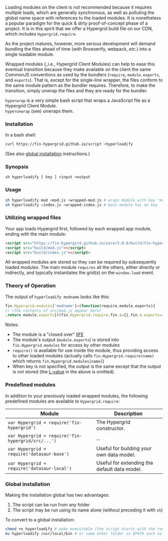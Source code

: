 Loading modules on the client is not recommended because it requires multiple loads, which are generally synchronous, as well as polluting the global name space with references to the loaded modules. It is nonetheless a popular paradigm for the quick & dirty proof-of-concept phase of a project. It is in this spirit that we offer a Hypergrid build file on our CDN, which includes `Hypergrid.require`.

As the project matures, however, more serious development will demand bundling the files ahead of time (with Browserify, webpack, _etc._) into a single loadable module.

Wrapped modules (_i.e., Hypergrid Client Modules) can help to ease this eventual transition because they make available on the client the same CommonJS conventions as used by the bundlers (`require`, `module.exports`, and `exports`). That is, except for the single-line wrapper, the files conform to the same module pattern as the bundler requires. Therefore, to make the transition, simply unwrap the files and they are ready for the bundler.

`hyperwrap` is a very simple bash script that wraps a JavaScript file as a Hypergrid Client Module.<br>
`hyperunwrap` (see) unwraps them.

### Installation
In a bash shell:
```bash
curl https://fin-hypergrid.github.io/script >hyperloadify
```
(See also [global installation](#global-installation) instructions.)

### Synopsis
```
sh hyperloadify [ key ] <input >output
```

### Usage
```bash
sh hyperloadify mod <mod.js >wrapped-mod.js # wraps module with key "mod"
sh hyperloadify <index.js >wrapped-index.js # main module has no key
```

### Utilizing wrapped files
Your app loads Hypergrid first, followed by each wrapped app module, ending with the main module:
```html
<script src="https://fin-hypergird.github.io/core/3.0.0/build/fin-hypergrid.js"></script>
<script src="build/mod.js"></script>
<script src="build/index.js"></script>
```
All wrapped modules are stored so they can be required by subsequently loaded modules. The main module `requires` all the others, either directly or indirectly, and typically instantiates the grid(s) on the `window.load` event.

### Theory of Operation
The output of `hyperloadify modname` looks like this:
```js
fin.Hypergrid.modules['modname']=(function(require,module,exports){
// (the contents of src/mod.js appear here)
;return module.exports})(fin.Hypergrid.require,fin.$={},fin.$.exports={});delete fin.$;
```
Notes:
* The module is a "closed over" [IIFE](https://en.wikipedia.org/wiki/Immediately-invoked_function_expression)
* The module's output (`module.exports`) is stored into `fin.Hypergrid.modules` for access by other modules
* `require()` is available for use inside the module, thus providing access to other loaded modules (actually calls `fin.Hypergrid.require(name)` which returns `fin.Hypergrid.modules[name]`)
* When key is not specified, the output is the same except that the output is not stored (the [L-value](https://en.wikipedia.org/wiki/L-value) in the above is omitted).

### Predefined modules
In addition to your previously loaded wrapped modules, the following predefined modules are available to `Hypergrid.require`:

Module | Description
--- | ---
`var Hypergrid = require('fin-hypergrid')`|The Hypergrid constructor.
`var Hypergrid = require('fin-hypergrid/src/...')`|...
`var Hypergrid = require('datasaur-base')`|Useful for building your own data model.
`var Hypergrid = require('datasaur-local')`|Useful for extending the default data model.

### Global installation
Making the installation global has two advantages:
1. The script can be run from any folder
2. The script may be run using its name alone (without preceding it with `sh`)

To convert to a global installation:
```bash
chmod +x hyperloadify # make executable (the script starts with the required #!/bin/bash "shebang" line)
mv hyperloadify /usr/local/bin # or some other folder in $PATH such as $HOME/bin
```
